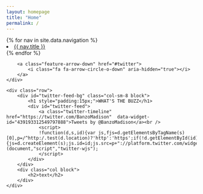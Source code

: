 ```yaml
---
layout: homepage
title: "Home"
permalink: /
---
```

<div class="container-fluid">
	<div class="row full-height feature d-flex align-items-center">
		<div class="col d-flex justify-content-center">
			{% for nav in site.data.navigation %}
			<li>
				<a href="{{ site.url }}{{ nav.href }}">{{ nav.title }}</a>
			</li>
			{% endfor %}
		</div>

		<a class="feature-arrow-down" href="#twitter">
			<i class="fa fa-arrow-circle-o-down" aria-hidden="true"></i>
		</a>
	</div>

	<div class="row">
		<div id="twitter-feed-bg" class="col-sm-8 block">
			<h1 style="padding:15px;">WHAT'S THE BUZZ</h1>
			<div id="twitter-feed">
				<a class="twitter-timeline" href="https://twitter.com/BanzoMadison"  data-widget-id="439193312549797888">Tweets by @BanzoMadison</a><br />
				<script>
				!function(d,s,id){var js,fjs=d.getElementsByTagName(s)[0],p=/^http:/.test(d.location)?'http':'https';if(!d.getElementById(id)){js=d.createElement(s);js.id=id;js.src=p+"://platform.twitter.com/widgets.js";fjs.parentNode.insertBefore(js,fjs);}}(document,"script","twitter-wjs");
				</script>
			</div>
		</div>
		<div class="col block">
			<h2>text</h2>
		</div>
	</div>
</div>